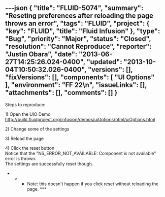 ---json
{
  "title": "FLUID-5074",
  "summary": "Reseting preferences after reloading the page throws an error",
  "tags": "FLUID",
  "project": {
    "key": "FLUID",
    "title": "Fluid Infusion"
  },
  "type": "Bug",
  "priority": "Major",
  "status": "Closed",
  "resolution": "Cannot Reproduce",
  "reporter": "Justin Obara",
  "date": "2013-06-27T14:25:26.024-0400",
  "updated": "2013-10-04T10:50:32.026-0400",
  "versions": [],
  "fixVersions": [],
  "components": [
    "UI Options"
  ],
  "environment": "FF 22\n",
  "issueLinks": [],
  "attachments": [],
  "comments": []
}
---
Steps to reproduce:

1\) Open the UIO Demo\
<http://build.fluidproject.org/infusion/demos/uiOptions/html/uiOptions.html>

2\) Change some of the settings&#x20;

3\) Reload the page

4\) Click the reset button\
Notice that the "NS\_ERROR\_NOT\_AVAILABLE: Component is not available" error is thrown.\
The settings are successfully reset though.

*
  *
    * Note: this doesn't happen if you click reset without reloading the page. \*\*\*

        